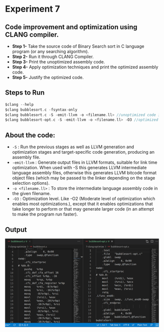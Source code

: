 # Experiment 7

## Code improvement and optimization using CLANG compiler.

- **Step 1-** Take the source code of Binary Search sort in C language program (or any searching algorithm).
- **Step 2-** Run it through CLANG Compiler.
- **Step 3-** Print the unoptimized assembly code.
- **Step 4-** Apply optimization techniques and print the optimized assembly code.
- **Step 5-** Justify the optimized code.

## Steps to Run

``` C
$clang --help
$clang bubblesort.c -fsyntax-only
$clang bubblesort.c -S -emit-llvm -o <filename.ll> //unoptimized code in a .ll file
$clang bubblesort-opt.c -S -emit-llvm -o <filename.ll> -O3 //optimized code in a .ll file
```

## About the code:

- `-S` : Run the previous stages as well as LLVM generation and optimization stages and target-specific code generation, producing an assembly file.
- `-emit-llvm` : Generate output files in LLVM formats, suitable for link time optimization. When used with -S this generates LLVM intermediate language assembly files, otherwise this generates LLVM bitcode format object files (which may be passed to the linker depending on the stage selection options).
- `-o <filename.ll>` : To store the intermediate language assembly code in the given filename.
- `-O3` : Optimization level. Like -O2 (Moderate level of optimization which enables most optimizations.), except that it enables optimizations that take longer to perform or that may generate larger code (in an attempt to make the program run faster).

## Output

![7-output](7-clang-op.png)